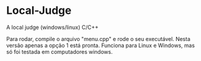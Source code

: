 # Local-Judge
A local judge (windows/linux) C/C++

Para rodar, compile o arquivo "menu.cpp" e rode o seu executável.
Nesta versão apenas a opção 1 está pronta.
Funciona para Linux e Windows, mas só foi testada em computadores windows.
